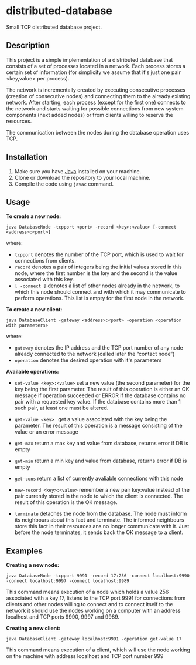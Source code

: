 # distributed-database
Small TCP distributed database project.

Description
----
This project is a simple implementation of a distributed database that consists of a set of processes located in a network. Each process stores a certain set of information (for simplicity we assume that it's just one pair <key,value> per process).

The network is incrementally created by executing consecutive processes (creation of consecutive nodes) and connecting them to the already existing network. After starting, each process (except for the first one) connects to the network and starts waiting for possible connections from new system components (next added nodes) or from clients willing to reserve the resources.

The communication between the nodes during the database operation uses TCP.

Installation
----

1. Make sure you have [Java](https://www.java.com/en/download/) installed on your machine.
2. Clone or download the repository to your local machine.
3. Compile the code using `javac` command.

Usage
----

**To create a new node:** </br>

```
java DatabaseNode -tcpport <port> -record <key>:<value> [-connect <address>:<port>]
```

where:

* `tcpport` denotes the number of the TCP port, which is used to wait for connections from clients.
* `record` denotes a pair of integers being the initial values stored in this node, where the first number is the key and the second is the value associated with this key.
* `[ -connect ]` denotes a list of other nodes already in the network, to which this node should connect and with which it may communicate to perform operations. This list is empty for the first node in the network.

**To create a new client:** </br>

```
java DatabaseClient -gateway <address>:<port> -operation <operation with parameters>
```

where:

* `gateway` denotes the IP address and the TCP port number of any node already connected to the network (called later the “contact node”)
* `operation` denotes the desired operation with it's parameters

**Available operations:** </br>

* `set-value <key>:<value>`  set a new value (the second parameter) for the key being the first parameter. The result of this operation is either an OK message if operation succeeded or ERROR if the database contains no pair with a requested key value. If the database contains more than 1 such pair, at least one must be altered.

* `get-value <key> ` get a value associated with the key being the parameter. The result of this operation is a message consisting of the value or an error message

* `get-max` return a max key and value from database, returns error if DB is empty

* `get-min` return a min key and value from database, returns error if DB is empty

* `get-cons` return a list of currently avaliable connections with this node

* `new-record <key>:<value>` remember a new pair key:value instead of the pair currently stored in the node to which the client is connected. The result of this operation is the OK message.

* `terminate` detaches the node from the database. The node must inform its neighbours about this fact and terminate. The informed neighbours store this fact in their resources ans no longer communicate with it. Just before the node terminates, it sends back the OK message to a client.

Examples
----

**Creating a new node:** </br>

```
java DatabaseNode -tcpport 9991 -record 17:256 -connect localhost:9990 -connect localhost:9997 -connect localhost:9989
```

This command means execution of a node which holds a value 256 associated with a key 17, listens to the TCP port 9991 for connections from clients and other nodes willing to connect and to connect itself to the network it should use the nodes working on a computer with an address localhost and TCP ports 9990, 9997 and 9989.

**Creating a new client:** </br>

```
java DatabaseClient -gateway localhost:9991 -operation get-value 17
```

This command means execution of a client, which will use the node working on the machine with address localhost and TCP port number 999
